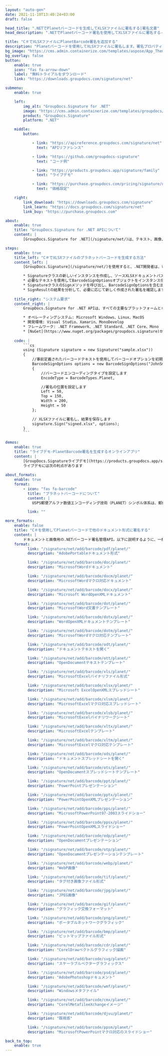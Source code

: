 ```yaml
---
layout: "auto-gen"
date: 2021-11-10T13:40:24+03:00
draft: false

head_title: ".NETでPlanetバーコードを生成してXLSXファイルに署名する|署名文書"
head_description: ".NETでPlanetバーコード署名を使用してXLSXファイルに署名する-人気のあるビジネスドキュメントや画像ファイル形式にバーコードを追加する."

title: "C＃でXLSXファイルにPlanetBarcode署名を追加する"
description: "Planetバーコードを使用してXLSXファイルに署名します。署名プロパティを操作し、ニーズに合ったドキュメント内で高度な署名オプションを設定します."
bg_image: "https://cms.admin.containerize.com/templates/aspose/App_Themes/V3/images/bg/header1.png"
bg_overlay: false
button:
    enable: true
    icon: "fas fa-arrow-down"
    label: "無料トライアルをダウンロード"
    link: "https://downloads.groupdocs.com/signature/net"

submenu:
    enable: true

    left:
        img_alt: "GroupDocs.Signature for .NET"
        image: "https://cms.admin.containerize.com/templates/groupdocs/images/product-logos/90x90-noborder/groupdocs-signature-net.png"
        product: "GroupDocs.Signature"
        platform: ".NET"

    middle:
        button:

            - link: "https://apireference.groupdocs.com/signature/net"
              text: "APIリファレンス"

            - link: "https://github.com/groupdocs-signature"
              text: "コード例"

            - link: "https://products.groupdocs.app/signature/family"
              text: "ライブデモ"

            - link: "https://purchase.groupdocs.com/pricing/signature/net"
              text: "価格設定"

    right:
        link_download: "https://downloads.groupdocs.com/signature"
        link_learn: "https://docs.groupdocs.com/signature/net"
        link_buy: "https://purchase.groupdocs.com"

about:
    enable: true
    title: "GroupDocs.Signature for .NET APIについて"
    content: |
        [GroupDocs.Signature for .NET](/signature/net/)は、テキスト、画像、バーコード、スタンプ、フォームフィールド、QRコード、メタデータなどのさまざまな署名タイプを使用してデジタルドキュメントに電子署名するネイティブ.NETAPIです。ユーザーは、PDF、Microsoft Word、Excelワークシート、PowerPointプレゼンテーション、Adobe Photoshop、メタファイル、および画像ファイル形式内のデジタル署名を追加、編集、検証、削除、および検索でき、必要に応じて署名プロパティをカスタマイズするための追加サポートがあります。

steps:
    enable: true
    title_left: "C＃でXLSXファイルのプラネットバーコードを生成する方法"
    content_left: |
        [GroupDocs.Signature](/signature/net/)を使用すると、.NET開発者は、いくつかの簡単な手順を実行することで、アプリケーション内のXLSXファイルにPlanetバーコードを簡単に追加できます。

        * Signatureクラスの新しいインスタンスを作成し、ソースXLSXドキュメントパスをコンストラクターパラメーターとして渡します。
        * 必要なテキストを使用してBarcodeSignOptionsオブジェクトをインスタンス化し、EncodeTypeプロパティをPlanetに設定します。
        * SignatureクラスのSignメソッドを呼び出し、BarcodeSignOptionsを含む出力XLSXファイル名を渡します。
        * SignResultの結果を分析して、必要に応じて新しく作成された署名を確認します。
        
    title_right: "システム要求"
    content_right: |
        GroupDocs.Signature for .NET APIは、すべての主要なプラットフォームとオペレーティングシステムでサポートされています。以下のコードを実行する前に、システムに次の前提条件がインストールされていることを確認してください。

        * オペレーティングシステム: Microsoft Windows、Linux、MacOS
        * 開発環境: Visual Studio、Xamarin、MonoDevelop
        * フレームワーク: .NET Framework、.NET Standard、.NET Core、Mono
        * [NuGet](https://www.nuget.org/packages/groupdocs.signature)からGroupDocs.Signaturefor.NETの最新バージョンをダウンロードします
        
    code: |
        ```cs
        using (Signature signature = new Signature("sample.xlsx"))
        {
            //事前定義されたバーコードテキストを使用してバーコードオプションを初期化します
            BarcodeSignOptions options = new BarcodeSignOptions("JohnSmith")
            {
                //バーコードエンコーディングタイプを設定します
                EncodeType = BarcodeTypes.Planet,

                //署名の位置を設定します
                Left = 50,
                Top = 150,
                Width = 200,
                Height = 50
            };

            // XLSXファイルに署名し、結果を保存します 
            signature.Sign("signed.xlsx", options);
        }
        ```
        
demos:
    enable: true
    title: "ライブデモ-PlanetBarcode署名を生成するオンラインアプリ"
    content: |
        [GroupDocs.Signatureライブデモ](https://products.groupdocs.app/signature/family)サイトにアクセスして、PlanetバーコードをXLSXファイルに今すぐ追加してください。  
        ライブデモには次の利点があります
        
about_formats:
    enable: true
    format:
        - icon: "fas fa-barcode"
          title: "プラネットバーコードについて"
          content: |
            USPS郵便アルファ数値エンコーディング技術（PLANET）シンボル体系は、郵便物を自動的に識別、並べ替え、追跡するために、米国郵政公社（USPS）によって開発されました。これは通常、USPS Postal Numeric Encoding Technique（USPS POSTNET）シンボル体系と組み合わせて使用されました。

          link: ""

more_formats:
    enable: false
    title: "C＃を使用してPlanetバーコードで他のドキュメント形式に署名する"
    content: |
        ドキュメントと画像用の.NETバーコード署名管理API。以下に説明するように、一般的なファイル形式のいくつかにバーコード署名を追加します。
    format: 
          link: "/signature/net/add/barcode/pdf/planet/"
          description: "AdobePortableドキュメント形式"

          link: "/signature/net/add/barcode/doc/planet/"
          description: "MicrosoftWordドキュメント"

          link: "/signature/net/add/barcode/docm/planet/"
          description: "MicrosoftWordマクロ対応ドキュメント"

          link: "/signature/net/add/barcode/docx/planet/"
          description: "Microsoft WordOpenXMLドキュメント"

          link: "/signature/net/add/barcode/dot/planet/"
          description: "MicrosoftWord文書テンプレート"

          link: "/signature/net/add/barcode/dotx/planet/"
          description: "WordOpenXMLドキュメントテンプレート"

          link: "/signature/net/add/barcode/dotm/planet/"
          description: "MicrosoftWordマクロ対応テンプレート"       

          link: "/signature/net/add/barcode/odt/planet/"
          description: "ドキュメントテキストを開く"

          link: "/signature/net/add/barcode/ott/planet/"
          description: "OpenDocumentテキストテンプレート"

          link: "/signature/net/add/barcode/xls/planet/"
          description: "MicrosoftExcelバイナリファイル形式"

          link: "/signature/net/add/barcode/xlsx/planet/"
          description: "Microsoft ExcelOpenXMLスプレッドシート"

          link: "/signature/net/add/barcode/xlsm/planet/"
          description: "MicrosoftExcelマクロ対応スプレッドシート"

          link: "/signature/net/add/barcode/xlsb/planet/"
          description: "MicrosoftExcelバイナリワークシート"

          link: "/signature/net/add/barcode/xltx/planet/"
          description: "MicrosoftExcelテンプレート"

          link: "/signature/net/add/barcode/xltm/planet/"
          description: "MicrosoftExcelマクロ対応テンプレート"

          link: "/signature/net/add/barcode/ods/planet/"
          description: "ドキュメントスプレッドシートを開く"

          link: "/signature/net/add/barcode/ots/planet/"
          description: "OpenDocumentスプレッドシートテンプレート"

          link: "/signature/net/add/barcode/ppt/planet/"
          description: "PowerPointプレゼンテーション"

          link: "/signature/net/add/barcode/pptx/planet/"
          description: "PowerPointOpenXMLプレゼンテーション"

          link: "/signature/net/add/barcode/pps/planet/"
          description: "MicrosoftPowerPoint97-2003スライドショー"

          link: "/signature/net/add/barcode/ppsx/planet/"
          description: "PowerPointOpenXMLスライドショー"                              

          link: "/signature/net/add/barcode/odp/planet/"
          description: "OpenDocumentプレゼンテーション"

          link: "/signature/net/add/barcode/otp/planet/"
          description: "OpenDocumentプレゼンテーションテンプレート"

          link: "/signature/net/add/barcode/webp/planet/"
          description: "WebP画像"

          link: "/signature/net/add/barcode/tif/planet/"
          description: "タグ付き画像ファイル形式"

          link: "/signature/net/add/barcode/jpg/planet/"
          description: "JPEG画像"

          link: "/signature/net/add/barcode/gif/planet/"
          description: "グラフィック交換フォーマット"

          link: "/signature/net/add/barcode/png/planet/"
          description: "ポータブルネットワークグラフィック"

          link: "/signature/net/add/barcode/bmp/planet/"
          description: "ビットマップファイル形式"

          link: "/signature/net/add/barcode/cdr/planet/"
          description: "CorelDrawベクトルグラフィック描画"

          link: "/signature/net/add/barcode/svg/planet/"
          description: "スケーラブルベクターグラフィックス"

          link: "/signature/net/add/barcode/psd/planet/"
          description: "AdobePhotoshopドキュメント"

          link: "/signature/net/add/barcode/wmf/planet/"
          description: "Windowsメタファイル"        

          link: "/signature/net/add/barcode/cmx/planet/"
          description: "CorelMetafileeXchangeイメージ"

          link: "/signature/net/add/barcode/djvu/planet/"
          description: "既視感"

          link: "/signature/net/add/barcode/ppsm/planet/"
          description: "MicrosoftPowerPointマクロ対応のスライドショー"

back_to_top:
    enable: true
---
```

